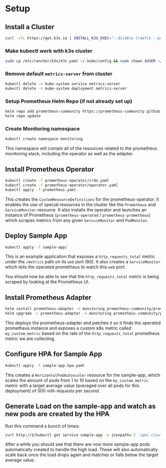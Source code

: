 # Setup

## Install a Cluster

```bash
curl -sfL https://get.k3s.io | INSTALL_K3S_EXEC="--disable traefik --prefer-bundled-bin" sh -s -
```

### Make kubectl work with k3s cluster

```bash
sudo cp /etc/rancher/k3s/k3s.yaml ~/.kube/config && sudo chown $USER ~/.kube/config && sudo chmod 600 ~/.kube/config && export KUBECONFIG=~/.kube/config
```

### Remove default `metrics-server` from cluster

```bash
kubectl delete -n kube-system service metrics-server
kubectl delete -n kube-system deployment metrics-server
```

### Setup Prometheus Helm Repo (if not already set up)

```bash
helm repo add prometheus-community https://prometheus-community.github.io/helm-charts
helm repo update
```

### Create Monitoring namespace

```bash
kubectl create namespace monitoring
```

This namespace will contain all of the resources related to the prometheus monitoring stack, including the operator as well as the adapter.

## Install Prometheus Operator

```bash
kubectl create -f prometheus-operator/crds.yaml
kubectl create -f prometheus-operator/operator.yaml
kubectl apply -f prometheus.yaml
```

This creates the `CustomResourceDefinitions` for the prometheus-operator. It enables the use of special resources in the cluster like the `Prometheus` and `ServiceMonitor` resource. It also installs the operator and launches an instance of Prometheus (`prometheus-operated` / `prometheus-prometheus`) which scrapes metrics from any given `ServiceMonitor` and `PodMonitor`.

## Deploy Sample App

```bash
kubectl apply -f sample-app/
```

This is an example application that exposes a `http_requests_total` metric under the `/metrics` path on its `web` port (80).
It also creates a `ServiceMonitor` which tells the operated prometheus to watch this `web` port.

You should now be able to see that the `http_requests_total` metric is being scraped by looking at the Prometheus UI.

## Install Prometheus Adapter

```bash
helm install prometheus-adapter -n monitoring prometheus-community/prometheus-adapter
helm upgrade -i prometheus-adapter -n monitoring prometheus-community/prometheus-adapter -f prometheus-adapter/values.yaml
```

This deploys the prometheus-adapter and patches it so it finds the operated prometheus instance and exposes a custom k8s metric called `my_custom_metric` based on the rate of the `http_requests_total` prometheus metric we are collecting.

## Configure HPA for Sample App

```bash
kubectl apply -f sample-app.hpa.yaml
```

This creates a `HorizontalPodAutoscaler` resource for the sample-app, which scales the amount of pods from 1 to 10 based on the `my_custom_metric` metric with a target average value (averaged over all pods for this deployment) of 500 milli-requests per second.

## Generate Load on the sample-app and watch as new pods are created by the HPA

Run this command a bunch of times:

```bash
curl http://$(kubectl get service sample-app -o jsonpath='{ .spec.clusterIP }')/metrics
```

After a while you should see that there are now more sample-app pods automatically created to handle the high load. These will also automatically scale back once the load drops again and matches or falls below the target average value.
